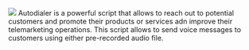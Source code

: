 ![](https://autodialer.infosoftbd.com/img/logo.png)
Autodialer  is a powerful  script that allows to reach out to potential customers and promote their products or services adn improve their telemarketing operations. This script allows to send voice messages to customers using either pre-recorded audio file.



